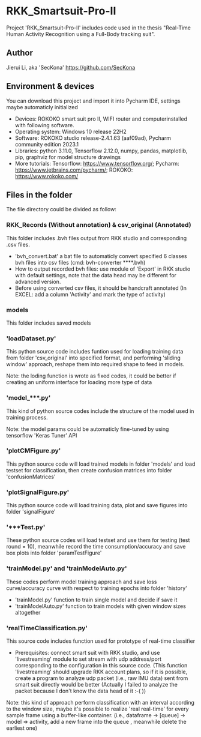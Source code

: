 # RKK_Smartsuit-Pro-II

Project 'RKK_Smartsuit-Pro-II' includes code used in the thesis "Real-Time Human Activity Recognition using a Full-Body tracking suit". 

## Author

Jierui Li, aka 'SecKona' https://github.com/SecKona

## Environment & devices

You can download this project and import it into Pycharm IDE, settings maybe automaticly initialized
* Devices: ROKOKO smart suit pro II, WIFI router and computerinstalled with following software.
* Operating system: Windows 10 release 22H2
* Software: ROKOKO studio release-2.4.1.63 (aaf09ad), Pycharm community edition 2023.1
* Libraries: python 3.11.0, Tensorflow 2.12.0, numpy, pandas, matplotlib, pip, graphviz for model structure drawings
* More tutorials: Tensorflow: https://www.tensorflow.org/; Pycharm: https://www.jetbrains.com/pycharm/; ROKOKO: https://www.rokoko.com/

## Files in the folder

The file directory could be divided as follow:

### RKK_Records (Without annotation) & csv_original (Annotated)

This folder includes .bvh files output from RKK studio and corresponding .csv files.
* 'bvh_convert.bat' a bat file to automaticly convert specified 6 classes bvh files into csv files (cmd: bvh-converter ****.bvh)
* How to output recorded bvh files: use module of 'Export' in RKK studio with default settings, note that the data head may be different for advanced version.
* Before using converted csv files, it should be handcraft annotated (In EXCEL: add a column 'Activity' and mark the type of activity)

### models

This folder includes saved models

### 'loadDataset.py'

This python source code includes funtion used for loading training data from folder 'csv_original' into specified format, and performing 'sliding window' approach, reshape them into required shape to feed in models.

Note: the loding function is wrote as fixed codes, it could be better if creating an uniform interface for loading more type of data 

### 'model_***.py'

This kind of python source codes include the structure of the model used in training process.

Note: the model params could be automaticly fine-tuned by using tensorflow 'Keras Tuner' API

### 'plotCMFigure.py'

This python source code will load trained models in folder 'models' and load testset for classification, then create confusion matrices into folder 'confusionMatrices' 

### 'plotSignalFigure.py'

This python source code will load training data, plot and save figures into folder 'signalFigure'

### '***Test.py'

These python source codes will load testset and use them for testing (test round = 10), meanwhile record the time consumption/accuracy and save box plots into folder 'paramTestFigure'

### 'trainModel.py' and 'trainModelAuto.py'

These codes perform model training approach and save loss curve/accuracy curve with respect to training epochs into folder 'history'
* 'trainModel.py' function to train single model and decide if save it
* 'trainModelAuto.py' function to train models with given window sizes altogether

### 'realTimeClassification.py'

This source code includes function used for prototype of real-time classifier
* Prerequisites: connect smart suit with RKK studio, and use 'livestreaming' module to set stream with udp address/port corresponding to the configuration in this source code. (This function 'livestreaming' should upgrade RKK account plans, so if it is possible, create a program to analyze udp packet (i.e., raw IMU data) sent from smart suit directly would be better (Actually I failed to analyze the packet because I don't know the data head of it  :-(     ))

Note: this kind of approach perform classification with an interval according to the window size, maybe it's possible to realize 'real real-time' for every sample frame using a buffer-like container. (i.e.,  dataframe -> [queue] -> model => activity, add a new frame into the queue , meanwhile delete the earliest one)

